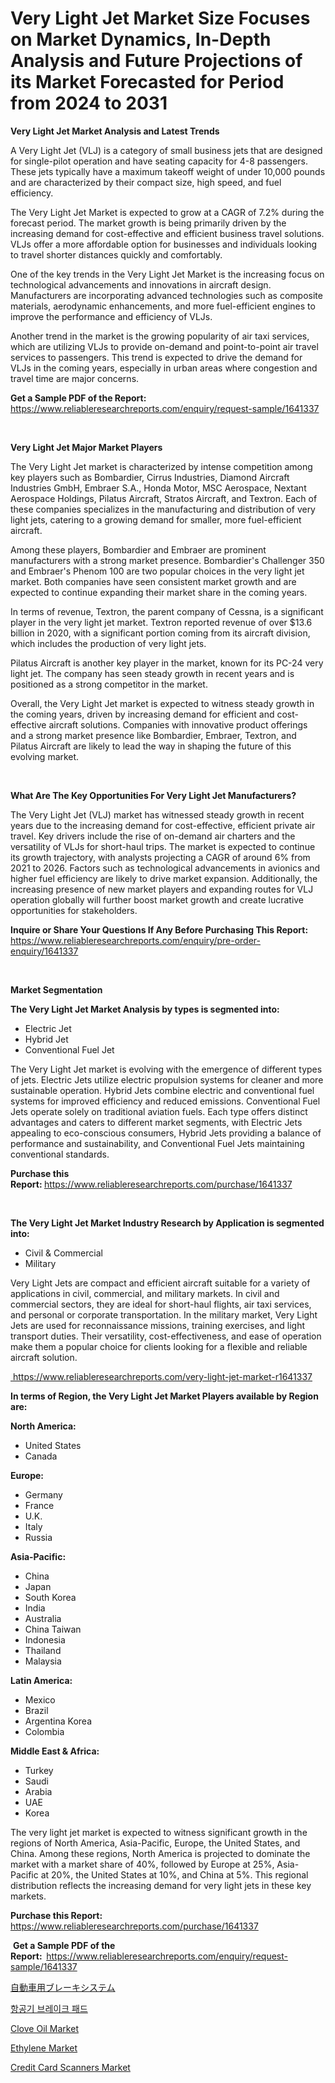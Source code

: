 <p><h1>Very Light Jet Market Size Focuses on Market Dynamics, In-Depth Analysis and Future Projections of its Market Forecasted for Period from 2024 to 2031</h1></p><p><strong>Very Light Jet Market Analysis and Latest Trends</strong></p>
<p><p>A Very Light Jet (VLJ) is a category of small business jets that are designed for single-pilot operation and have seating capacity for 4-8 passengers. These jets typically have a maximum takeoff weight of under 10,000 pounds and are characterized by their compact size, high speed, and fuel efficiency.</p><p>The Very Light Jet Market is expected to grow at a CAGR of 7.2% during the forecast period. The market growth is being primarily driven by the increasing demand for cost-effective and efficient business travel solutions. VLJs offer a more affordable option for businesses and individuals looking to travel shorter distances quickly and comfortably.</p><p>One of the key trends in the Very Light Jet Market is the increasing focus on technological advancements and innovations in aircraft design. Manufacturers are incorporating advanced technologies such as composite materials, aerodynamic enhancements, and more fuel-efficient engines to improve the performance and efficiency of VLJs.</p><p>Another trend in the market is the growing popularity of air taxi services, which are utilizing VLJs to provide on-demand and point-to-point air travel services to passengers. This trend is expected to drive the demand for VLJs in the coming years, especially in urban areas where congestion and travel time are major concerns.</p></p>
<p><strong>Get a Sample PDF of the Report:&nbsp;</strong> <a href="https://www.reliableresearchreports.com/enquiry/request-sample/1641337">https://www.reliableresearchreports.com/enquiry/request-sample/1641337</a></p>
<p>&nbsp;</p>
<p><strong>Very Light Jet Major Market Players</strong></p>
<p><p>The Very Light Jet market is characterized by intense competition among key players such as Bombardier, Cirrus Industries, Diamond Aircraft Industries GmbH, Embraer S.A., Honda Motor, MSC Aerospace, Nextant Aerospace Holdings, Pilatus Aircraft, Stratos Aircraft, and Textron. Each of these companies specializes in the manufacturing and distribution of very light jets, catering to a growing demand for smaller, more fuel-efficient aircraft.</p><p>Among these players, Bombardier and Embraer are prominent manufacturers with a strong market presence. Bombardier's Challenger 350 and Embraer's Phenom 100 are two popular choices in the very light jet market. Both companies have seen consistent market growth and are expected to continue expanding their market share in the coming years.</p><p>In terms of revenue, Textron, the parent company of Cessna, is a significant player in the very light jet market. Textron reported revenue of over $13.6 billion in 2020, with a significant portion coming from its aircraft division, which includes the production of very light jets.</p><p>Pilatus Aircraft is another key player in the market, known for its PC-24 very light jet. The company has seen steady growth in recent years and is positioned as a strong competitor in the market.</p><p>Overall, the Very Light Jet market is expected to witness steady growth in the coming years, driven by increasing demand for efficient and cost-effective aircraft solutions. Companies with innovative product offerings and a strong market presence like Bombardier, Embraer, Textron, and Pilatus Aircraft are likely to lead the way in shaping the future of this evolving market.</p></p>
<p>&nbsp;</p>
<p><strong>What Are The Key Opportunities For Very Light Jet Manufacturers?</strong></p>
<p><p>The Very Light Jet (VLJ) market has witnessed steady growth in recent years due to the increasing demand for cost-effective, efficient private air travel. Key drivers include the rise of on-demand air charters and the versatility of VLJs for short-haul trips. The market is expected to continue its growth trajectory, with analysts projecting a CAGR of around 6% from 2021 to 2026. Factors such as technological advancements in avionics and higher fuel efficiency are likely to drive market expansion. Additionally, the increasing presence of new market players and expanding routes for VLJ operation globally will further boost market growth and create lucrative opportunities for stakeholders.</p></p>
<p><strong>Inquire or Share Your Questions If Any Before Purchasing This Report:</strong> <a href="https://www.reliableresearchreports.com/enquiry/pre-order-enquiry/1641337">https://www.reliableresearchreports.com/enquiry/pre-order-enquiry/1641337</a></p>
<p>&nbsp;</p>
<p><strong>Market Segmentation</strong></p>
<p><strong>The Very Light Jet Market Analysis by types is segmented into:</strong></p>
<p><ul><li>Electric Jet</li><li>Hybrid Jet</li><li>Conventional Fuel Jet</li></ul></p>
<p><p>The Very Light Jet market is evolving with the emergence of different types of jets. Electric Jets utilize electric propulsion systems for cleaner and more sustainable operation. Hybrid Jets combine electric and conventional fuel systems for improved efficiency and reduced emissions. Conventional Fuel Jets operate solely on traditional aviation fuels. Each type offers distinct advantages and caters to different market segments, with Electric Jets appealing to eco-conscious consumers, Hybrid Jets providing a balance of performance and sustainability, and Conventional Fuel Jets maintaining conventional standards.</p></p>
<p><strong>Purchase this Report:&nbsp;</strong><a href="https://www.reliableresearchreports.com/purchase/1641337">https://www.reliableresearchreports.com/purchase/1641337</a></p>
<p>&nbsp;</p>
<p><strong>The Very Light Jet Market Industry Research by Application is segmented into:</strong></p>
<p><ul><li>Civil & Commercial</li><li>Military</li></ul></p>
<p><p>Very Light Jets are compact and efficient aircraft suitable for a variety of applications in civil, commercial, and military markets. In civil and commercial sectors, they are ideal for short-haul flights, air taxi services, and personal or corporate transportation. In the military market, Very Light Jets are used for reconnaissance missions, training exercises, and light transport duties. Their versatility, cost-effectiveness, and ease of operation make them a popular choice for clients looking for a flexible and reliable aircraft solution.</p></p>
<p><a href="https://www.reliableresearchreports.com/very-light-jet-market-r1641337">&nbsp;https://www.reliableresearchreports.com/very-light-jet-market-r1641337</a></p>
<p><strong>In terms of Region, the Very Light Jet Market Players available by Region are:</strong></p>
<p>
    <p> <strong> North America: </strong>
        <ul>
            <li>United States</li>
            <li>Canada</li>
        </ul>
        </p> 
    <p> <strong> Europe: </strong>
        <ul>
            <li>Germany</li>
            <li>France</li>
            <li>U.K.</li>
            <li>Italy</li>
            <li>Russia</li>
        </ul>
        </p> 
    <p> <strong> Asia-Pacific: </strong>
        <ul>
            <li>China</li>
            <li>Japan</li>
            <li>South Korea</li>
            <li>India</li>
            <li>Australia</li>
            <li>China Taiwan</li>
            <li>Indonesia</li>
            <li>Thailand</li>
            <li>Malaysia</li>
        </ul>
        </p> 
    <p> <strong> Latin America: </strong>
        <ul>
            <li>Mexico</li>
            <li>Brazil</li>
            <li>Argentina Korea</li>
            <li>Colombia</li>
        </ul>
        </p> 
    <p> <strong> Middle East & Africa: </strong>
        <ul>
            <li>Turkey</li>
            <li>Saudi</li>
            <li>Arabia</li>
            <li>UAE</li>
            <li>Korea</li>
        </ul>
    </p>
    </p>
<p><p>The very light jet market is expected to witness significant growth in the regions of North America, Asia-Pacific, Europe, the United States, and China. Among these regions, North America is projected to dominate the market with a market share of 40%, followed by Europe at 25%, Asia-Pacific at 20%, the United States at 10%, and China at 5%. This regional distribution reflects the increasing demand for very light jets in these key markets.</p></p>
<p><strong>Purchase this Report: </strong><a href="https://www.reliableresearchreports.com/purchase/1641337">https://www.reliableresearchreports.com/purchase/1641337</a></p>
<p>&nbsp;<strong>Get a Sample PDF of the Report:&nbsp;&nbsp;</strong><a href="https://www.reliableresearchreports.com/enquiry/request-sample/1641337">https://www.reliableresearchreports.com/enquiry/request-sample/1641337</a></p>
<p><strong></strong></p>
<p><p><a href="https://medium.com/@jefferyyan895/%E8%87%AA%E5%8B%95%E8%BB%8A%E3%81%AE%E3%83%96%E3%83%AC%E3%83%BC%E3%82%AD%E3%82%B7%E3%82%B9%E3%83%86%E3%83%A0%E5%B8%82%E5%A0%B4%E8%AA%BF%E6%9F%BB%E3%83%AC%E3%83%9D%E3%83%BC%E3%83%88-%E3%81%9D%E3%81%AE%E6%AD%B4%E5%8F%B2%E3%81%A82031%E5%B9%B4%E3%81%BE%E3%81%A7%E3%81%AE%E4%BA%88%E6%B8%AC-e2f7229bf4fd">自動車用ブレーキシステム</a></p><p><a href="https://medium.com/@sybleferry/%ED%95%AD%EA%B3%B5%EA%B8%B0-%EB%B8%8C%EB%A0%88%EC%9D%B4%ED%81%AC-%ED%8C%A8%EB%93%9C-%EC%8B%9C%EC%9E%A5-%EA%B7%9C%EB%AA%A8-%EB%B0%8F-%EC%8B%9C%EC%9E%A5-%EB%8F%99%ED%96%A5-%EC%99%84%EC%A0%84%ED%95%9C-%EC%82%B0%EC%97%85-%EA%B0%9C%EC%9A%94-2024%EB%85%84%EB%B6%80%ED%84%B0-2031%EB%85%84-a2f5583c1dfc">항공기 브레이크 패드</a></p><p><a href="https://www.linkedin.com/pulse/clove-oil-market-centers-aspects-growth-share-opportunity-stwee?trackingId=Y6HaS0j8SRKwyePJsscpgA%3D%3D">Clove Oil Market</a></p><p><a href="https://issuu.com/reportprime-2/docs/ethylene-market-size-2030.pptx">Ethylene Market</a></p><p><a href="https://github.com/wwwkeltoum/Market-Research-Report-List-2/blob/main/credit-card-scanners-market.md">Credit Card Scanners Market</a></p></p>